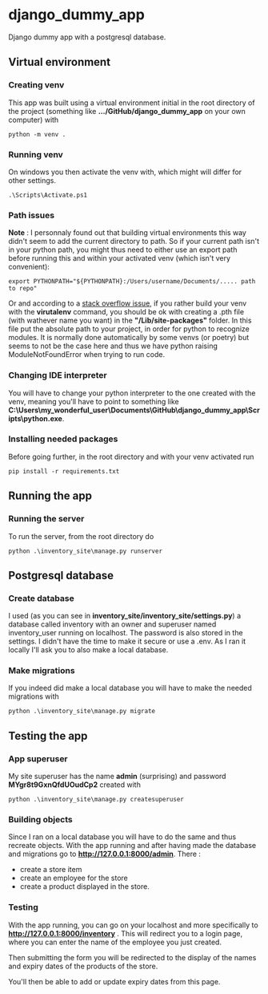 # django_dummy_app

Django dummy app with a postgresql database.

## Virtual environment

### Creating venv

This app was built using a virtual environment initial in the root directory of the project (something like **.../GitHub/django_dummy_app** on your own computer) with

```shell
python -m venv .
```

### Running venv

On windows you then activate the venv with, which might will differ for other settings.

```shell
.\Scripts\Activate.ps1
```

### Path issues

**Note** : I personnaly found out that building virtual environments this way didn't seem to add the current directory to path. So if your current path isn't in your python path, you might thus need to either use an export path before running this and within your activated venv (which isn't very convenient):

```shell
export PYTHONPATH="${PYTHONPATH}:/Users/username/Documents/..... path to repo"
```

Or and according to a [stack overflow issue](https://stackoverflow.com/a/10739838/13736095), if you rather build your venv with the **virutalenv** command, you should be ok with creating a .pth file (with wathever name you want) in the **"/Lib/site-packages"** folder. In this file put the absolute path to your project, in order for python to recognize modules. It is normally done automatically by some venvs (or poetry) but seems to not be the case here and thus we have python raising ModuleNotFoundError when trying to run code.

### Changing IDE interpreter

You will have to change your python interpreter to the one created with the venv,
meaning you'll have to point to something like **C:\Users\my_wonderful_user\Documents\GitHub\django_dummy_app\Scripts\python.exe**.

### Installing needed packages

Before going further, in the root directory and with your venv activated run

```shell
pip install -r requirements.txt
```

## Running the app

### Running the server

To run the server, from the root directory do

```shell
python .\inventory_site\manage.py runserver
```

## Postgresql database

### Create database

I used (as you can see in **inventory_site/inventory_site/settings.py**) a database
called inventory with an owner and superuser named inventory_user running on localhost.
The password is also stored in the settings. I didn't have the time to make it secure
or use a .env.
As I ran it locally I'll ask you to also make a local database.

### Make migrations

If you indeed did make a local database you will have to make the needed migrations with

```shell
python .\inventory_site\manage.py migrate
```

## Testing the app

### App superuser

My site superuser has the name **admin** (surprising) and password **MYgr8t9GxnQfdUOudCp2** created with

```shell
python .\inventory_site\manage.py createsuperuser
```

### Building objects

Since I ran on a local database you will have to do the same and thus recreate
objects. With the app running and after having made the database and migrations
go to **http://127.0.0.1:8000/admin**.
There :

-   create a store item
-   create an employee for the store
-   create a product displayed in the store.

### Testing

With the app running, you can go on your localhost and more specifically to
**http://127.0.0.1:8000/inventory** . This will redirect you to a login page,
where you can enter the name of the employee you just created.

Then submitting the form you will be redirected to the display of the names
and expiry dates of the products of the store.

You'll then be able to add or update expiry dates from this page.

